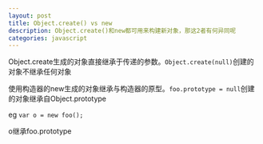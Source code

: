 ```yaml
---
layout: post
title: Object.create() vs new
description: Object.create()和new都可用来构建新对象，那这2者有何异同呢
categories: javascript
---
```


Object.create生成的对象直接继承于传递的参数。`Object.create(null)`创建的对象不继承任何对象

使用构造器的new生成的对象继承与构造器的原型。`foo.prototype = null`创建的对象继承自Object.prototype

eg `var o = new foo();` 

o继承foo.prototype
